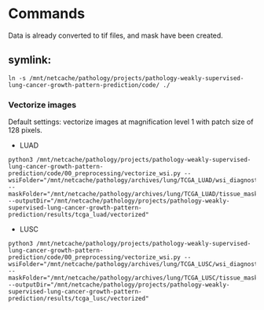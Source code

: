 # Commands


Data is already converted to tif files, and mask have been created.

## symlink:

```shell
ln -s /mnt/netcache/pathology/projects/pathology-weakly-supervised-lung-cancer-growth-pattern-prediction/code/ ./
```


### Vectorize images

Default settings: vectorize images at magnification level 1 with patch size of 128 pixels.

* LUAD
```shell
python3 /mnt/netcache/pathology/projects/pathology-weakly-supervised-lung-cancer-growth-pattern-prediction/code/00_preprocessing/vectorize_wsi.py --wsiFolder="/mnt/netcache/pathology/archives/lung/TCGA_LUAD/wsi_diagnostic_tif" --maskFolder="/mnt/netcache/pathology/archives/lung/TCGA_LUAD/tissue_masks_diagnostic" --outputDir="/mnt/netcache/pathology/projects/pathology-weakly-supervised-lung-cancer-growth-pattern-prediction/results/tcga_luad/vectorized"
```
    
* LUSC
```shell
python3 /mnt/netcache/pathology/projects/pathology-weakly-supervised-lung-cancer-growth-pattern-prediction/code/00_preprocessing/vectorize_wsi.py --wsiFolder="/mnt/netcache/pathology/archives/lung/TCGA_LUSC/wsi_diagnostic_tif" --maskFolder="/mnt/netcache/pathology/archives/lung/TCGA_LUSC/tissue_masks_diagnostic" --outputDir="/mnt/netcache/pathology/projects/pathology-weakly-supervised-lung-cancer-growth-pattern-prediction/results/tcga_lusc/vectorized"
```